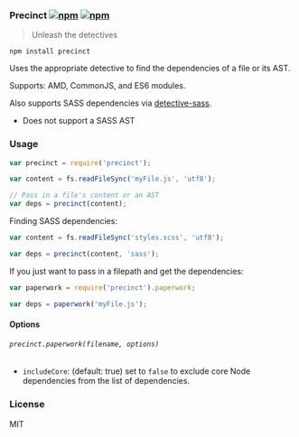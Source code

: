 ### Precinct [![npm](http://img.shields.io/npm/v/precinct.svg)](https://npmjs.org/package/precinct) [![npm](http://img.shields.io/npm/dm/precinct.svg)](https://npmjs.org/package/precinct)

> Unleash the detectives

`npm install precinct`

Uses the appropriate detective to find the dependencies of a file or its AST.

Supports: AMD, CommonJS, and ES6 modules.

Also supports SASS dependencies via [detective-sass](https://github.com/mrjoelkemp/node-detective-sass).

* Does not support a SASS AST

### Usage

```js
var precinct = require('precinct');

var content = fs.readFileSync('myFile.js', 'utf8');

// Pass in a file's content or an AST
var deps = precinct(content);
```

Finding SASS dependencies:

```js
var content = fs.readFileSync('styles.scss', 'utf8');

var deps = precinct(content, 'sass');

```

If you just want to pass in a filepath and get the dependencies:

```js
var paperwork = require('precinct').paperwork;

var deps = paperwork('myFile.js');
```

#### Options

###### `precinct.paperwork(filename, options)`

* `includeCore`: (default: true) set to `false` to exclude core Node dependencies from the list of dependencies.

### License

MIT
